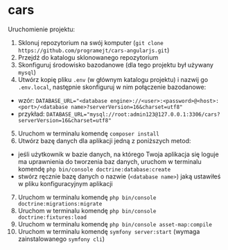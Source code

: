 # cars

Uruchomienie projektu:

1. Sklonuj repozytorium na swój komputer (`git clone https://github.com/programejt/cars-angularjs.git`)
2. Przejdź do katalogu sklonowanego repozytorium
3. Skonfiguruj środowisko bazodanowe (dla tego projektu był używany `mysql`)
4. Utwórz kopię pliku `.env` (w głównym katalogu projektu) i nazwij go `.env.local`, następnie skonfiguruj w nim połączenie bazodanowe:
  - wzór: `DATABASE_URL="<database engine>://<user>:<password>@<host>:<port>/<database name>?serverVersion=16&charset=utf8"`
  - przykład: `DATABASE_URL="mysql://root:admin123@127.0.0.1:3306/cars?serverVersion=16&charset=utf8"`
5. Uruchom w terminalu komendę `composer install`
6. Utwórz bazę danych dla aplikacji jedną z poniższych metod:
  - jeśli użytkownik w bazie danych, na którego Twoja aplikacja się loguje ma uprawnienia do tworzenia baz danych, uruchom w terminalu komendę `php bin/console doctrine:database:create`
  - stwórz ręcznie bazę danych o nazwie (`<database name>`) jaką ustawiłeś w pliku konfiguracyjnym aplikacji
7. Uruchom w terminalu komendę `php bin/console doctrine:migrations:migrate`
8. Uruchom w terminalu komendę `php bin/console doctrine:fixtures:load`
9. Uruchom w terminalu komendę `php bin/console asset-map:compile`
10. Uruchom w terminalu komendę `symfony server:start` (wymaga zainstalowanego `symfony cli`)